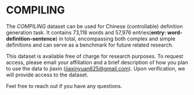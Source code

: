 # COMPILING

The _COMPILING_ dataset can be used for Chinese (controllable) definition generation task. It contains 73,118 words and 57,976 entries(**entry: word-definition-sentence**) in total, encompassing both complex and simple definitions and can serve as a benchmark for future related research.

This dataset is available free of charge for research purposes. To request access, please email your affiliation and a brief description of how you plan to use the data to jiaxin (jiaxinyuan625@gmail.com). Upon verification, we will provide access to the dataset. 

Feel free to reach out if you have any questions.
